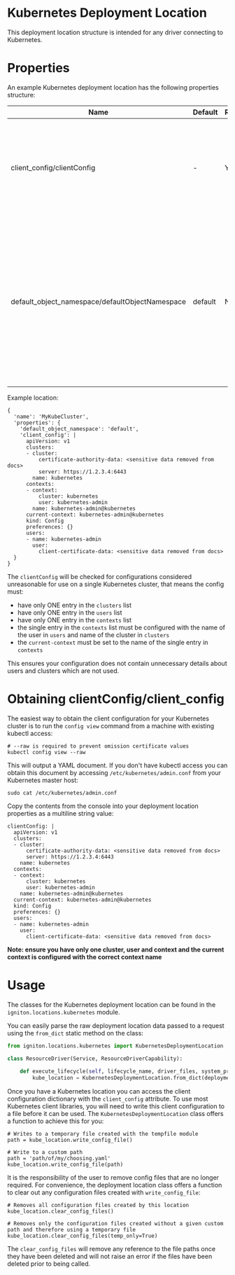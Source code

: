 # Kubernetes Deployment Location

This deployment location structure is intended for any driver connecting to Kubernetes.

# Properties

An example Kubernetes deployment location has the following properties structure:

| Name            | Default | Required                           | Detail                                                                                                                     |
| --------------- | ------- | ---------------------------------- | -------------------------------------------------------------------------------------------------------------------------- |
| client_config/clientConfig      | -       | Y                                  | A multiline string version of the kubectl config file used to access the target cluster (see more details below) |
| default_object_namespace/defaultObjectNamespace | default | N | The default namespace to be used when deploying Kubernetes objects. This value should only be used when the object does not have a specified namespace in the metadata section of it's configuration |

Example location:

```
{
  'name': 'MyKubeCluster',
  'properties': {
    'default_object_namespace': 'default',
    'client_config': |
      apiVersion: v1
      clusters:
      - cluster:
          certificate-authority-data: <sensitive data removed from docs>
          server: https://1.2.3.4:6443
        name: kubernetes
      contexts:
      - context:
          cluster: kubernetes
          user: kubernetes-admin
        name: kubernetes-admin@kubernetes
      current-context: kubernetes-admin@kubernetes
      kind: Config
      preferences: {}
      users:
      - name: kubernetes-admin
        user:
          client-certificate-data: <sensitive data removed from docs>
  }
}
```

The `clientConfig` will be checked for configurations considered unreasonable for use on a single Kubernetes cluster, that means the config must:

- have only ONE entry in the `clusters` list
- have only ONE entry in the `users` list
- have only ONE entry in the `contexts` list
- the single entry in the `contexts` list must be configured with the name of the user in `users` and name of the cluster in `clusters`
- the `current-context` must be set to the name of the single entry in `contexts`

This ensures your configuration does not contain unnecessary details about users and clusters which are not used.  

# Obtaining clientConfig/client_config

The easiest way to obtain the client configuration for your Kubernetes cluster is to run the `config view` command from a machine with existing kubectl access:

```
# --raw is required to prevent omission certificate values
kubectl config view --raw
```

This will output a YAML document. If you don't have kubectl access you can obtain this document by accessing `/etc/kubernetes/admin.conf` from your Kubernetes master host:

```
sudo cat /etc/kubernetes/admin.conf
```

Copy the contents from the console into your deployment location properties as a multiline string value:

```
clientConfig: |
  apiVersion: v1
  clusters:
  - cluster:
      certificate-authority-data: <sensitive data removed from docs>
      server: https://1.2.3.4:6443
    name: kubernetes
  contexts:
  - context:
      cluster: kubernetes
      user: kubernetes-admin
    name: kubernetes-admin@kubernetes
  current-context: kubernetes-admin@kubernetes
  kind: Config
  preferences: {}
  users:
  - name: kubernetes-admin
    user:
      client-certificate-data: <sensitive data removed from docs>
```

**Note: ensure you have only one cluster, user and context and the current context is configured with the correct context name**

# Usage

The classes for the Kubernetes deployment location can be found in the `igniton.locations.kubernetes` module. 

You can easily parse the raw deployment location data passed to a request using the `from_dict` static method on the class:

```python
from igniton.locations.kubernetes import KubernetesDeploymentLocation

class ResourceDriver(Service, ResourceDriverCapability):
  
    def execute_lifecycle(self, lifecycle_name, driver_files, system_properties, resource_properties, request_properties, internal_resources, deployment_location):
        kube_location = KubernetesDeploymentLocation.from_dict(deployment_location)
```

Once you have a Kubernetes location you can access the client configuration dictionary with the `client_config` attribute. To use most Kubernetes client libraries, you will need to write this client configuration to a file before it can be used. The `KubernetesDeploymentLocation` class offers a function to achieve this for you:

```
# Writes to a temporary file created with the tempfile module
path = kube_location.write_config_file()

# Write to a custom path
path = 'path/of/my/choosing.yaml'
kube_location.write_config_file(path)
```

It is the responsibility of the user to remove config files that are no longer required. For convenience, the deployment location class offers a function to clear out any configuration files created with `write_config_file`:

```
# Removes all configuration files created by this location
kube_location.clear_config_files()

# Removes only the configuration files created without a given custom path and therefore using a temporary file
kube_location.clear_config_files(temp_only=True)
```

The `clear_config_files` will remove any reference to the file paths once they have been deleted and will not raise an error if the files have been deleted prior to being called.